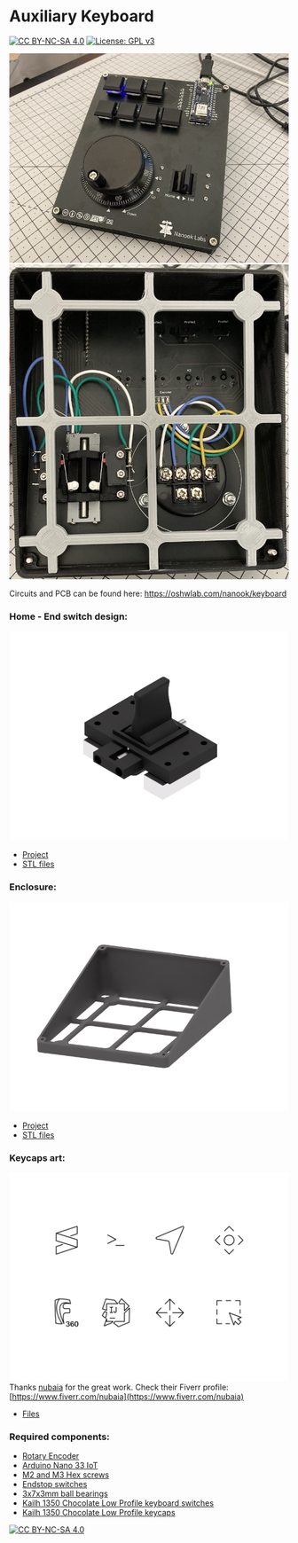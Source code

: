 # Auxiliary Keyboard

[![CC BY-NC-SA 4.0][cc-by-nc-sa-shield]][cc-by-nc-sa] [![License: GPL v3](https://img.shields.io/badge/License-GPLv3-blue.svg)](https://www.gnu.org/licenses/gpl-3.0)

![prototype](https://github.com/nano-labs/keyboard/blob/main/img/keyboard.jpg)
![back](https://github.com/nano-labs/keyboard/blob/main/img/back.jpg)

Circuits and PCB can be found here: https://oshwlab.com/nanook/keyboard

### Home - End switch design:

![switch](https://github.com/nano-labs/keyboard/blob/main/img/switch.png)

- [Project](https://a360.co/3CF24F1)
- [STL files](https://github.com/nano-labs/keyboard/blob/main/3Dfiles/switch/)

### Enclosure:

![enclosure](https://github.com/nano-labs/keyboard/blob/main/img/enclosure.png)

- [Project](https://a360.co/3s62PlM)
- [STL files](https://github.com/nano-labs/keyboard/blob/main/3Dfiles/enclosure/)


### Keycaps art:

![keycaps](https://github.com/nano-labs/keyboard/blob/main/keycaps_art/nanooklabs-09.jpg)
Thanks [nubaia](https://www.fiverr.com/nubaia) for the great work. Check their Fiverr profile: [https://www.fiverr.com/nubaia](https://www.fiverr.com/nubaia)

- [Files](https://github.com/nano-labs/keyboard/blob/main/keycaps_art/)


### Required components:

- [Rotary Encoder](https://www.amazon.co.uk/gp/product/B08C2RMFBX/ref=as_li_tl?ie=UTF8&camp=1634&creative=6738&creativeASIN=B08C2RMFBX&linkCode=as2&tag=nanooklabs-21&linkId=24a5fdf900b0120c3f79e740f52cdc03)
- [Arduino Nano 33 IoT](https://www.amazon.co.uk/gp/product/B07WPFQZQ1/ref=as_li_tl?ie=UTF8&camp=1634&creative=6738&creativeASIN=B07WPFQZQ1&linkCode=as2&tag=nanooklabs-21&linkId=57d41674dbaac69bdcfbbf977be66f7c)
- [M2 and M3 Hex screws](https://www.amazon.co.uk/gp/product/B0819QXRBR/ref=as_li_tl?ie=UTF8&tag=nanooklabs-21&camp=1634&creative=6738&linkCode=as2&creativeASIN=B0819QXRBR&linkId=727d1eb870ac3e5d06571ba55097b07c)
- [Endstop switches](https://www.amazon.co.uk/gp/product/B07YDFH7H3/ref=as_li_tl?ie=UTF8&tag=nanooklabs-21&camp=1634&creative=6738&linkCode=as2&creativeASIN=B07YDFH7H3&linkId=f036d133fd514639cc443df21b678836)
- [3x7x3mm ball bearings](https://www.amazon.co.uk/gp/product/B07FXXKZHG/ref=as_li_tl?ie=UTF8&tag=nanooklabs-21&camp=1634&creative=6738&linkCode=as2&creativeASIN=B07FXXKZHG&linkId=96f808295fbde721297377cebf3ca12b)
- [Kailh 1350 Chocolate Low Profile keyboard switches](https://www.aliexpress.com/item/33063210281.html?spm=a2g0s.9042311.0.0.5e174c4d2snVfP)
- [Kailh 1350 Chocolate Low Profile keycaps](https://www.aliexpress.com/item/32949747794.html?spm=a2g0s.9042311.0.0.5e174c4d2snVfP)


[![CC BY-NC-SA 4.0][cc-by-nc-sa-image]][cc-by-nc-sa]

[cc-by-nc-sa]: http://creativecommons.org/licenses/by-nc-sa/4.0/
[cc-by-nc-sa-image]: https://licensebuttons.net/l/by-nc-sa/4.0/88x31.png
[cc-by-nc-sa-shield]: https://img.shields.io/badge/License-CC%20BY--NC--SA%204.0-lightgrey.svg 


